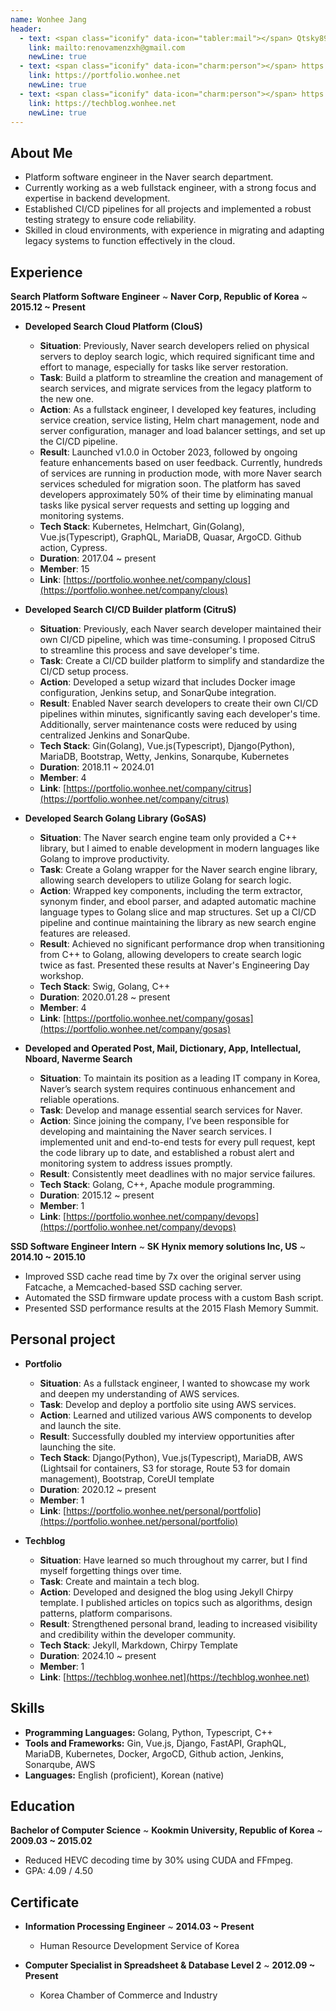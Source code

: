 ```yaml
---
name: Wonhee Jang
header:
  - text: <span class="iconify" data-icon="tabler:mail"></span> Qtsky89@gmail.com
    link: mailto:renovamenzxh@gmail.com
    newLine: true
  - text: <span class="iconify" data-icon="charm:person"></span> https://portfolio.wonhee.net
    link: https://portfolio.wonhee.net
    newLine: true
  - text: <span class="iconify" data-icon="charm:person"></span> https://techblog.wonhee.net
    link: https://techblog.wonhee.net
    newLine: true
---
```


## About Me
* Platform software engineer in the Naver search department.
* Currently working as a web fullstack engineer, with a strong focus and expertise in backend development.
* Established CI/CD pipelines for all projects and implemented a robust testing strategy to ensure code reliability.
* Skilled in cloud environments, with experience in migrating and adapting legacy systems to function effectively in the cloud.

## Experience

**Search Platform Software Engineer**
  ~ **Naver Corp, Republic of Korea**
  ~ **2015.12 ~ Present**

- **Developed Search Cloud Platform (ClouS)**
  - **Situation**: Previously, Naver search developers relied on physical servers to deploy search logic, which required significant time and effort to manage, especially for tasks like server restoration.
  - **Task**: Build a platform to streamline the creation and management of search services, and migrate services from the legacy platform to the new one.
  - **Action**: As a fullstack engineer, I developed key features, including service creation, service listing, Helm chart management, node and server configuration, manager and load balancer settings, and set up the CI/CD pipeline.
  - **Result**: Launched v1.0.0 in October 2023, followed by ongoing feature enhancements based on user feedback. Currently, hundreds of services are running in production mode, with more Naver search services scheduled for migration soon. The platform has saved developers approximately 50% of their time by eliminating manual tasks like pysical server requests and setting up logging and monitoring systems.
  - **Tech Stack**: Kubernetes, Helmchart, Gin(Golang), Vue.js(Typescript), GraphQL, MariaDB, Quasar, ArgoCD. Github action, Cypress.
  - **Duration**: 2017.04 ~ present
  - **Member**: 15
  - **Link**: [https://portfolio.wonhee.net/company/clous](https://portfolio.wonhee.net/company/clous)

- **Developed Search CI/CD Builder platform (CitruS)**
  - **Situation**: Previously, each Naver search developer maintained their own CI/CD pipeline, which was time-consuming. I proposed CitruS to streamline this process and save developer's time.
  - **Task**: Create a CI/CD builder platform to simplify and standardize the CI/CD setup process.
  - **Action**: Developed a setup wizard that includes Docker image configuration, Jenkins setup, and SonarQube integration.
  - **Result**: Enabled Naver search developers to create their own CI/CD pipelines within minutes, significantly saving each developer's time. Additionally, server maintenance costs were reduced by using centralized Jenkins and SonarQube.
  - **Tech Stack**: Gin(Golang), Vue.js(Typescript), Django(Python), MariaDB, Bootstrap, Wetty, Jenkins, Sonarqube, Kubernetes
  - **Duration**: 2018.11 ~ 2024.01
  - **Member**: 4
  - **Link**: [https://portfolio.wonhee.net/company/citrus](https://portfolio.wonhee.net/company/citrus)

- **Developed Search Golang Library (GoSAS)**
  - **Situation**: The Naver search engine team only provided a C++ library, but I aimed to enable development in modern languages like Golang to improve productivity.
  - **Task**: Create a Golang wrapper for the Naver search engine library, allowing search developers to utilize Golang for search logic.
  - **Action**: Wrapped key components, including the term extractor, synonym finder, and ebool parser, and adapted automatic machine language types to Golang slice and map structures. Set up a CI/CD pipeline and continue maintaining the library as new search engine features are released.
  - **Result**: Achieved no significant performance drop when transitioning from C++ to Golang, allowing developers to create search logic twice as fast. Presented these results at Naver's Engineering Day workshop.
  - **Tech Stack**: Swig, Golang, C++
  - **Duration**: 2020.01.28 ~ present
  - **Member**: 4
  - **Link**: [https://portfolio.wonhee.net/company/gosas](https://portfolio.wonhee.net/company/gosas)

- **Developed and Operated Post, Mail, Dictionary, App, Intellectual, Nboard, Naverme Search**
  - **Situation**: To maintain its position as a leading IT company in Korea, Naver’s search system requires continuous enhancement and reliable operations.
  - **Task**: Develop and manage essential search services for Naver.
  - **Action**: Since joining the company, I’ve been responsible for developing and maintaining the Naver search services. I implemented unit and end-to-end tests for every pull request, kept the code library up to date, and established a robust alert and monitoring system to address issues promptly.
  - **Result**: Consistently meet deadlines with no major service failures.
  - **Tech Stack**: Golang, C++, Apache module programming.
  - **Duration**: 2015.12 ~ present
  - **Member**: 1
  - **Link**: [https://portfolio.wonhee.net/company/devops](https://portfolio.wonhee.net/company/devops)

**SSD Software Engineer Intern**
  ~ **SK Hynix memory solutions Inc, US**
  ~ **2014.10 ~ 2015.10**

- Improved SSD cache read time by 7x over the original server using Fatcache, a Memcached-based SSD caching server.
- Automated the SSD firmware update process with a custom Bash script.
- Presented SSD performance results at the 2015 Flash Memory Summit.

## Personal project
- **Portfolio**
  - **Situation**: As a fullstack engineer, I wanted to showcase my work and deepen my understanding of AWS services.
  - **Task**: Develop and deploy a portfolio site using AWS services.
  - **Action**: Learned and utilized various AWS components to develop and launch the site.
  - **Result**: Successfully doubled my interview opportunities after launching the site.
  - **Tech Stack**: Django(Python), Vue.js(Typescript), MariaDB, AWS (Lightsail for containers, S3 for storage, Route 53 for domain management), Bootstrap, CoreUI template
  - **Duration**: 2020.12 ~ present
  - **Member**: 1
  - **Link**: [https://portfolio.wonhee.net/personal/portfolio](https://portfolio.wonhee.net/personal/portfolio)

- **Techblog**
  - **Situation**: Have learned so much throughout my carrer, but I find myself forgetting things over time.
  - **Task**: Create and maintain a tech blog.
  - **Action**: Developed and designed the blog using Jekyll Chirpy template. I published articles on topics such as algorithms, design patterns, platform comparisons.
  - **Result**: Strengthened personal brand, leading to increased visibility and credibility within the developer community.
  - **Tech Stack**: Jekyll, Markdown, Chirpy Template
  - **Duration**: 2024.10 ~ present
  - **Member**: 1
  - **Link**: [https://techblog.wonhee.net](https://techblog.wonhee.net)
## Skills

- **Programming Languages:** Golang, Python, Typescript, C++
- **Tools and Frameworks:** Gin, Vue.js, Django, FastAPI, GraphQL, MariaDB, Kubernetes, Docker, ArgoCD, Github action, Jenkins, Sonarqube, AWS
- **Languages:** English (proficient), Korean (native)

## Education

**Bachelor of Computer Science**
  ~ **Kookmin University, Republic of Korea**
  ~ **2009.03 ~ 2015.02**

- Reduced HEVC decoding time by 30% using CUDA and FFmpeg.
- GPA: 4.09 / 4.50

## Certificate

- **Information Processing Engineer**
  ~ **2014.03 ~ Present**
  - Human Resource Development Service of Korea

- **Computer Specialist in Spreadsheet & Database Level 2**
  ~ **2012.09 ~ Present**
  - Korea Chamber of Commerce and Industry
